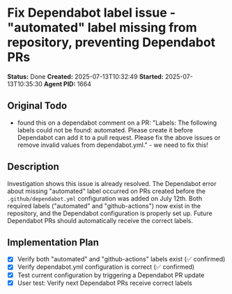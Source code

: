 # Fix Dependabot label issue - "automated" label missing from repository, preventing Dependabot PRs

**Status:** Done
**Created:** 2025-07-13T10:32:49
**Started:** 2025-07-13T10:35:30
**Agent PID:** 1664

## Original Todo

- found this on a dependabot comment on a PR: "Labels: The following labels could not be found: automated. Please create it before Dependabot can add it to a pull request. Please fix the above issues or remove invalid values from dependabot.yml." - we need to fix this!

## Description

Investigation shows this issue is already resolved. The Dependabot error about missing "automated" label occurred on PRs created before the `.github/dependabot.yml` configuration was added on July 12th. Both required labels ("automated" and "github-actions") now exist in the repository, and the Dependabot configuration is properly set up. Future Dependabot PRs should automatically receive the correct labels.

## Implementation Plan

- [x] Verify both "automated" and "github-actions" labels exist (✅ confirmed)
- [x] Verify dependabot.yml configuration is correct (✅ confirmed)  
- [x] Test current configuration by triggering a Dependabot PR update
- [x] User test: Verify next Dependabot PRs receive correct labels